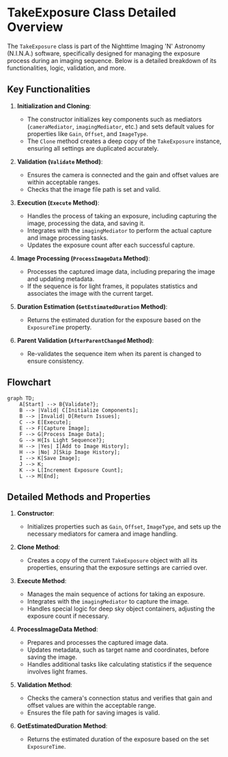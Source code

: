 # TakeExposure Class Detailed Overview

The `TakeExposure` class is part of the Nighttime Imaging 'N' Astronomy (N.I.N.A.) software, specifically designed for managing the exposure process during an imaging sequence. Below is a detailed breakdown of its functionalities, logic, validation, and more.

## Key Functionalities

1. **Initialization and Cloning**:

   - The constructor initializes key components such as mediators (`cameraMediator`, `imagingMediator`, etc.) and sets default values for properties like `Gain`, `Offset`, and `ImageType`.
   - The `Clone` method creates a deep copy of the `TakeExposure` instance, ensuring all settings are duplicated accurately.

2. **Validation (`Validate` Method)**:

   - Ensures the camera is connected and the gain and offset values are within acceptable ranges.
   - Checks that the image file path is set and valid.

3. **Execution (`Execute` Method)**:

   - Handles the process of taking an exposure, including capturing the image, processing the data, and saving it.
   - Integrates with the `imagingMediator` to perform the actual capture and image processing tasks.
   - Updates the exposure count after each successful capture.

4. **Image Processing (`ProcessImageData` Method)**:

   - Processes the captured image data, including preparing the image and updating metadata.
   - If the sequence is for light frames, it populates statistics and associates the image with the current target.

5. **Duration Estimation (`GetEstimatedDuration` Method)**:

   - Returns the estimated duration for the exposure based on the `ExposureTime` property.

6. **Parent Validation (`AfterParentChanged` Method)**:
   - Re-validates the sequence item when its parent is changed to ensure consistency.

## Flowchart

```mermaid
graph TD;
    A[Start] --> B{Validate?};
    B --> |Valid| C[Initialize Components];
    B --> |Invalid| D[Return Issues];
    C --> E[Execute];
    E --> F[Capture Image];
    F --> G[Process Image Data];
    G --> H{Is Light Sequence?};
    H --> |Yes| I[Add to Image History];
    H --> |No| J[Skip Image History];
    I --> K[Save Image];
    J --> K;
    K --> L[Increment Exposure Count];
    L --> M[End];
```

## Detailed Methods and Properties

1. **Constructor**:

   - Initializes properties such as `Gain`, `Offset`, `ImageType`, and sets up the necessary mediators for camera and image handling.

2. **Clone Method**:

   - Creates a copy of the current `TakeExposure` object with all its properties, ensuring that the exposure settings are carried over.

3. **Execute Method**:

   - Manages the main sequence of actions for taking an exposure.
   - Integrates with the `imagingMediator` to capture the image.
   - Handles special logic for deep sky object containers, adjusting the exposure count if necessary.

4. **ProcessImageData Method**:

   - Prepares and processes the captured image data.
   - Updates metadata, such as target name and coordinates, before saving the image.
   - Handles additional tasks like calculating statistics if the sequence involves light frames.

5. **Validation Method**:

   - Checks the camera's connection status and verifies that gain and offset values are within the acceptable range.
   - Ensures the file path for saving images is valid.

6. **GetEstimatedDuration Method**:
   - Returns the estimated duration of the exposure based on the set `ExposureTime`.

